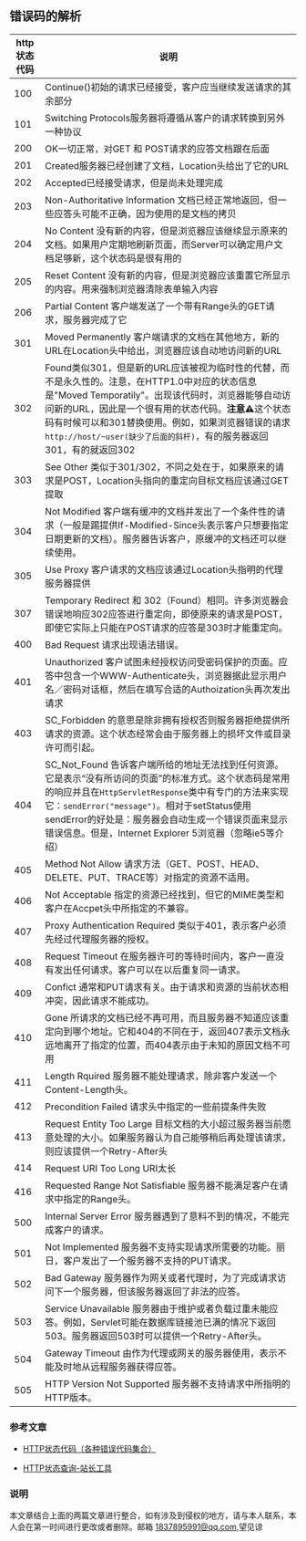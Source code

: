 ## 错误码的解析

|http状态代码|说明|
|---|---|
|100|Continue()初始的请求已经接受，客户应当继续发送请求的其余部分|
|101|Switching Protocols服务器将遵循从客户的请求转换到另外一种协议|
|200|OK一切正常，对GET 和 POST请求的应答文档跟在后面|
|201|Created服务器已经创建了文档，Location头给出了它的URL|
|202|Accepted已经接受请求，但是尚未处理完成|
|203|Non-Authoritative Information 文档已经正常地返回，但一些应答头可能不正确，因为使用的是文档的拷贝|
|204|No Content 没有新的内容，但是浏览器应该继续显示原来的文档。如果用户定期地刷新页面，而Server可以确定用户文档足够新，这个状态码是很有用的|
|205|Reset Content 没有新的内容，但是浏览器应该重置它所显示的内容。用来强制浏览器清除表单输入内容|
|206|Partial Content 客户端发送了一个带有Range头的GET请求，服务器完成了它|
|301|Moved Permanently 客户端请求的文档在其他地方，新的URL在Location头中给出，浏览器应该自动地访问新的URL|
|302|Found类似301，但是新的URL应该被视为临时性的代替，而不是永久性的。注意，在HTTP1.0中对应的状态信息是"Moved Temporatily"。出现该代码时，浏览器能够自动访问新的URL，因此是一个很有用的状态代码。**注意⚠️**这个状态码有时候可以和301替换使用。例如，如果浏览器错误的请求`http://host/~user(缺少了后面的斜杆)`，有的服务器返回301，有的就返回302|
|303|See Other 类似于301/302，不同之处在于，如果原来的请求是POST，Location头指向的重定向目标文档应该通过GET提取|
|304|Not Modified 客户端有缓冲的文档并发出了一个条件性的请求（一般是踢提供If-Modified-Since头表示客户只想要指定日期更新的文档）。服务器告诉客户，原缓冲的文档还可以继续使用。|
|305|Use Proxy 客户请求的文档应该通过Location头指明的代理服务器提供|
|307|Temporary Redirect 和 302（Found）相同。许多浏览器会错误地响应302应答进行重定向，即使原来的请求是POST，即使它实际上只能在POST请求的应答是303时才能重定向。|
|400|Bad Request 请求出现语法错误。|
|401|Unauthorized 客户试图未经授权访问受密码保护的页面。应答中包含一个WWW-Authenticate头，浏览器据此显示用户名／密码对话框，然后在填写合适的Authoization头再次发出请求|
|403|SC_Forbidden 的意思是除非拥有授权否则服务器拒绝提供所请求的资源。这个状态经常会由于服务器上的损坏文件或目录许可而引起。|
|404|SC_Not_Found 告诉客户端所给的地址无法找到任何资源。它是表示“没有所访问的页面”的标准方式。这个状态码是常用的响应并且在`HttpServletResponse`类中有专门的方法来实现它：`sendError("message")`。相对于setStatus使用sendError的好处是：服务器会自动生成一个错误页面来显示错误信息。但是，Internet Explorer 5浏览器（忽略ie5等介绍）|
|405|Method Not Allow 请求方法（GET、POST、HEAD、DELETE、PUT、TRACE等）对指定的资源不适用。|
|406|Not Acceptable 指定的资源已经找到，但它的MIME类型和客户在Accpet头中所指定的不兼容。|
|407|Proxy Authentication Required 类似于401，表示客户必须先经过代理服务器的授权。|
|408|Request Timeout 在服务器许可的等待时间内，客户一直没有发出任何请求。客户可以在以后重复同一请求。|
|409|Confict 通常和PUT请求有关。由于请求和资源的当前状态相冲突，因此请求不能成功。|
|410|Gone 所请求的文档已经不再可用，而且服务器不知道应该重定向到哪个地址。它和404的不同在于，返回407表示文档永远地离开了指定的位置，而404表示由于未知的原因文档不可用|
|411|Length Rquired 服务器不能处理请求，除非客户发送一个Content-Length头。|
|412|Precondition Failed 请求头中指定的一些前提条件失败|
|413|Request Entity Too Large 目标文档的大小超过服务器当前愿意处理的大小。如果服务器认为自己能够稍后再处理该请求，则应该提供一个Retry-After头|
|414|Request URI Too Long URI太长|
|416|Requested Range Not Satisfiable 服务器不能满足客户在请求中指定的Range头。|
|500|Internal Server Error 服务器遇到了意料不到的情况，不能完成客户的请求。|
|501|Not Implemented 服务器不支持实现请求所需要的功能。丽日，客户发出了一个服务器不支持的PUT请求。|
|502|Bad Gateway 服务器作为网关或者代理时，为了完成请求访问下一个服务器，但该服务器返回了非法的应答。|
|503|Service Unavailable 服务器由于维护或者负载过重未能应答。例如，Servlet可能在数据库链接池已满的情况下返回503。服务器返回503时可以提供一个Retry-After头。|
|504|Gateway Timeout 由作为代理或网关的服务器使用，表示不能及时地从远程服务器获得应答。|
|505|HTTP Version Not Supported 服务器不支持请求中所指明的HTTP版本。|



### 参考文章

- [HTTP状态代码（各种错误代码集合）](http://blog.csdn.net/guoyuqi0554/article/details/17678459)

- [HTTP状态查询-站长工具](http://tool.chinaz.com/pagestatus/)


### 说明

本文章结合上面的两篇文章进行整合，如有涉及到侵权的地方，请与本人联系，本人会在第一时间进行更改或者删除。邮箱 1837895991@qq.com,望见谅
